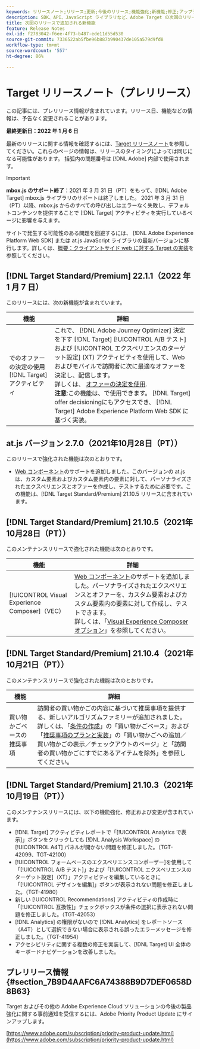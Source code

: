 ```yaml
---
keywords: リリースノート;リリース;更新;今後のリリース;機能強化;新機能;修正;アップデート;プレリリース
description: SDK、API、JavaScript ライブラリなど、Adobe Target の次回のリリースに含まれている新機能、機能強化および修正について説明します。
title: 次回のリリースで追加される新機能
feature: Release Notes
exl-id: f2783042-f6ee-4f73-b487-ede11d55d530
source-git-commit: 7336522ab5fbe96b887b990437de105a579d9fd8
workflow-type: tm+mt
source-wordcount: '557'
ht-degree: 86%

---
```


# Target リリースノート（プレリリース）

この記事には、プレリリース情報が含まれています。リリース日、機能などの情報は、予告なく変更されることがあります。

**最終更新日：2022 年 1 月 6 日**

最新のリリースに関する情報を確認するには、[Target リリースノート](release-notes.md)を参照してください。これらのページの情報は、リリースのタイミングによっては同じになる可能性があります。 括弧内の問題番号は [!DNL Adobe] 内部で使用されます。

>[!IMPORTANT]
>
>**mbox.js のサポート終了**：2021 年 3 月 31 日（PT）をもって、[!DNL Adobe Target] mbox.js ライブラリのサポートは終了しました。 2021 年 3 月 31 日（PT）以降、mbox.js からのすべての呼び出しはエラーなく失敗し、デフォルトコンテンツを提供することで [!DNL Target] アクティビティを実行しているページに影響を与えます。
>
>サイトで発生する可能性のある問題を回避するには、 [!DNL Adobe Experience Platform Web SDK] または at.js JavaScript ライブラリの最新バージョンに移行します。詳しくは、[概要：クライアントサイド web に対する Target の実装](/help/c-implementing-target/c-implementing-target-for-client-side-web/implement-target-for-client-side-web.md)を参照してください。

## [!DNL Target Standard/Premium] 22.1.1（2022 年 1 月 7 日）

このリリースには、次の新機能が含まれています。

| 機能 | 詳細 |
| --- | --- |
| でのオファーの決定の使用 [!DNL Target] アクティビティ | これで、 [!DNL Adobe Journey Optimizer] 決定を下す [!DNL Target] [!UICONTROL A/B テスト] および [!UICONTROL エクスペリエンスのターゲット設定] (XT) アクティビティを使用して、Web およびモバイルで訪問者に次に最適なオファーを決定し、配信します。<br>詳しくは、 [オファーの決定を使用](/help/c-integrating-target-with-mac/ajo/offer-decision.md).<br>**注意**:この機能は、で使用できます。 [!DNL Target] offer decisioningにもアクセスでき、 [!DNL Target] Adobe Experience Platform Web SDK に基づく実装。 |

## at.js バージョン 2.7.0（2021年10月28日（PT））

このリリースで強化された機能は次のとおりです。

* [Web コンポーネント](https://developer.mozilla.org/ja/docs/Web/Web_Components)のサポートを追加しました。このバージョンの at.js は、カスタム要素およびカスタム要素内の要素に対して、パーソナライズされたエクスペリエンスとオファーを作成し、テストするために必要です。この機能は、[!DNL Target Standard/Premium] 21.10.5 リリースに含まれています。

## [!DNL Target Standard/Premium] 21.10.5（2021年10月28日（PT））

このメンテナンスリリースで強化された機能は次のとおりです。

| 機能 | 詳細 |
| --- | --- |
| [!UICONTROL Visual Experience Composer]（VEC） | [Web コンポーネント](https://developer.mozilla.org/en-US/docs/Web/Web_Components)のサポートを追加しました。パーソナライズされたエクスペリエンスとオファーを、カスタム要素およびカスタム要素内の要素に対して作成し、テストできます。<br>詳しくは、「[Visual Experience Composer オプション](/help/c-experiences/c-visual-experience-composer/viztarget-options.md#custom)」を参照してください。 |

## [!DNL Target Standard/Premium] 21.10.4（2021年10月21日（PT））

このメンテナンスリリースで強化された機能は次のとおりです。

| 機能 | 詳細 |
| --- | --- |
| 買い物かごベースの推奨事項 | 訪問者の買い物かごの内容に基づいて推奨事項を提供する、新しいアルゴリズムファミリーが追加されました。<br>詳しくは、「[条件の作成](/help/c-recommendations/c-algorithms/create-new-algorithm.md)」の「買い物かごベース」および「[推奨事項のプランと実装](/help/c-recommendations/plan-implement.md)」の「買い物かごへの追加／買い物かごの表示／チェックアウトのページ」と「訪問者の買い物かごにすでにあるアイテムを除外」を参照してください。 |

## [!DNL Target Standard/Premium] 21.10.3（2021年10月19日（PT））

このメンテナンスリリースには、以下の機能強化、修正および変更が含まれています。

* [!DNL Target] アクティビティレポートで「[!UICONTROL Analytics で表示]」ボタンをクリックしても [!DNL Analysis Workspace] の [!UICONTROL A4T] パネルが開かない問題を修正しました。（TGT-42099、TGT-42100）
* [!UICONTROL フォームベースのエクスペリエンスコンポーザー]を使用して「[!UICONTROL A/B テスト]」および「[!UICONTROL エクスペリエンスのターゲット設定]（XT）」アクティビティを編集しているときに「[!UICONTROL デザインを編集]」ボタンが表示されない問題を修正しました。（TGT-41980）
* 新しい [!UICONTROL Recommendations] アクティビティの作成時に「[!UICONTROL 互換性]」チェックボックスが条件の選択に表示されない問題を修正しました。（TGT-42053）
* [!DNL Analytics] の権限がないので [!DNL Analytics] をレポートソース（A4T）として選択できない場合に表示される誤ったエラーメッセージを修正しました。（TGT-41954）
* アクセシビリティに関する複数の修正を実装して、[!DNL Target] UI 全体のキーボードナビゲーションを改善しました。

## プレリリース情報 {#section_7B9D4AAFC6A74388B9D7DEF0658D8B63}

Target およびその他の Adobe Experience Cloud ソリューションの今後の製品強化に関する事前通知を受信するには、Adobe Priority Product Update にサインアップします。

[https://www.adobe.com/subscription/priority-product-update.html](https://www.adobe.com/subscription/priority-product-update.html)
